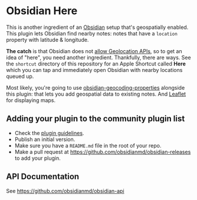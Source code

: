 # Obsidian Here

This is another ingredient of an [Obsidian](https://obsidian.md/) setup that's geospatially
enabled. This plugin lets Obsidian find nearby notes: notes that have a `location` property
with latitude & longitude.

**The catch** is that Obsidian does not [allow Geolocation APIs](https://forum.obsidian.md/t/enable-geolocation-apis-for-mobile-and-desktop/31750/4), so
to get an idea of "here", you need another ingredient. Thankfully, there are ways. See
the `shortcut` directory of this repository for an Apple Shortcut called **Here** which you
can tap and immediately open Obsidian with nearby locations queued up.

Most likely, you're going to use [obsidian-geocoding-properties](https://obsidian.md/plugins?id=geocoding-properties) alongside this plugin: that
lets you add geospatial data to existing notes. And [Leaflet](https://obsidian.md/plugins?id=obsidian-leaflet-plugin) for displaying maps.

## Adding your plugin to the community plugin list

- Check the [plugin guidelines](https://docs.obsidian.md/Plugins/Releasing/Plugin+guidelines).
- Publish an initial version.
- Make sure you have a `README.md` file in the root of your repo.
- Make a pull request at https://github.com/obsidianmd/obsidian-releases to add your plugin.

## API Documentation

See https://github.com/obsidianmd/obsidian-api
